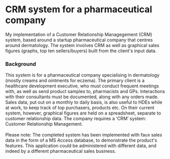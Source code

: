 # CRM system for a pharmaceutical company
My implementation of a Customer Relationship Managegement (CRM) system, based around a startup pharmaceutical company that centres around dermatology. The system involves CRM as well as graphical sales figures (graphs, top ten sellers/buyers) built from the client's input data.
### Background
This system is for a pharmaceutical company specialising in dermatology (mostly creams and ointments for eczema). The primary client is a healthcare development executive, who must conduct frequent meetings with, as well as send product samples to, pharmacists and GPs. Interactions with their consultants must be documented, along with any orders made. Sales data, put out on a monthly to daily basis, is also useful to HDEs while at work, to keep track of top purchasers, products etc. On their current system, however, graphical figures are held on a spreadsheet, separate to customer relationship data. The company requires a ‘CRM’ system: Customer Relationship Management.
<br><br>
Please note: The completed system has been implemented with faux sales data in the form of a MS Access database, to demonstrate the product's features. This application could be administered with different data, and indeed by a different pharmaceutical sales business.

